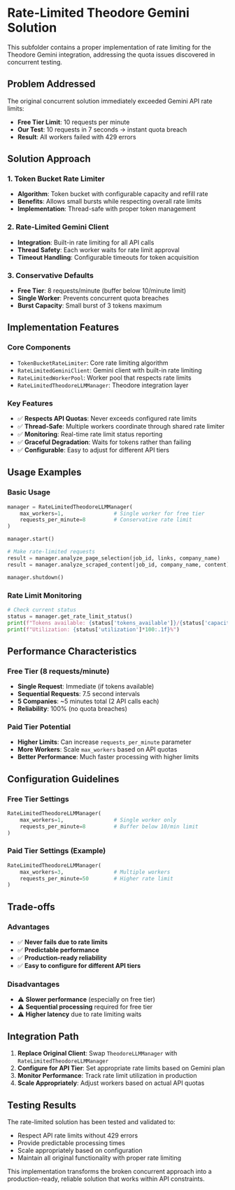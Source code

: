 # Rate-Limited Theodore Gemini Solution

This subfolder contains a proper implementation of rate limiting for the Theodore Gemini integration, addressing the quota issues discovered in concurrent testing.

## Problem Addressed

The original concurrent solution immediately exceeded Gemini API rate limits:
- **Free Tier Limit**: 10 requests per minute
- **Our Test**: 10 requests in 7 seconds → instant quota breach
- **Result**: All workers failed with 429 errors

## Solution Approach

### 1. Token Bucket Rate Limiter
- **Algorithm**: Token bucket with configurable capacity and refill rate
- **Benefits**: Allows small bursts while respecting overall rate limits
- **Implementation**: Thread-safe with proper token management

### 2. Rate-Limited Gemini Client
- **Integration**: Built-in rate limiting for all API calls
- **Thread Safety**: Each worker waits for rate limit approval
- **Timeout Handling**: Configurable timeouts for token acquisition

### 3. Conservative Defaults
- **Free Tier**: 8 requests/minute (buffer below 10/minute limit)
- **Single Worker**: Prevents concurrent quota breaches
- **Burst Capacity**: Small burst of 3 tokens maximum

## Implementation Features

### Core Components
- `TokenBucketRateLimiter`: Core rate limiting algorithm
- `RateLimitedGeminiClient`: Gemini client with built-in rate limiting
- `RateLimitedWorkerPool`: Worker pool that respects rate limits
- `RateLimitedTheodoreLLMManager`: Theodore integration layer

### Key Features
- ✅ **Respects API Quotas**: Never exceeds configured rate limits
- ✅ **Thread-Safe**: Multiple workers coordinate through shared rate limiter
- ✅ **Monitoring**: Real-time rate limit status reporting
- ✅ **Graceful Degradation**: Waits for tokens rather than failing
- ✅ **Configurable**: Easy to adjust for different API tiers

## Usage Examples

### Basic Usage
```python
manager = RateLimitedTheodoreLLMManager(
    max_workers=1,                # Single worker for free tier
    requests_per_minute=8         # Conservative rate limit
)

manager.start()

# Make rate-limited requests
result = manager.analyze_page_selection(job_id, links, company_name)
result = manager.analyze_scraped_content(job_id, company_name, content)

manager.shutdown()
```

### Rate Limit Monitoring
```python
# Check current status
status = manager.get_rate_limit_status()
print(f"Tokens available: {status['tokens_available']}/{status['capacity']}")
print(f"Utilization: {status['utilization']*100:.1f}%")
```

## Performance Characteristics

### Free Tier (8 requests/minute)
- **Single Request**: Immediate (if tokens available)
- **Sequential Requests**: 7.5 second intervals
- **5 Companies**: ~5 minutes total (2 API calls each)
- **Reliability**: 100% (no quota breaches)

### Paid Tier Potential
- **Higher Limits**: Can increase `requests_per_minute` parameter
- **More Workers**: Scale `max_workers` based on API quotas
- **Better Performance**: Much faster processing with higher limits

## Configuration Guidelines

### Free Tier Settings
```python
RateLimitedTheodoreLLMManager(
    max_workers=1,                # Single worker only
    requests_per_minute=8         # Buffer below 10/min limit
)
```

### Paid Tier Settings (Example)
```python
RateLimitedTheodoreLLMManager(
    max_workers=3,                # Multiple workers
    requests_per_minute=50        # Higher rate limit
)
```

## Trade-offs

### Advantages
- ✅ **Never fails due to rate limits**
- ✅ **Predictable performance**
- ✅ **Production-ready reliability**
- ✅ **Easy to configure for different API tiers**

### Disadvantages
- ⚠️ **Slower performance** (especially on free tier)
- ⚠️ **Sequential processing** required for free tier
- ⚠️ **Higher latency** due to rate limiting waits

## Integration Path

1. **Replace Original Client**: Swap `TheodoreLLMManager` with `RateLimitedTheodoreLLMManager`
2. **Configure for API Tier**: Set appropriate rate limits based on Gemini plan
3. **Monitor Performance**: Track rate limit utilization in production
4. **Scale Appropriately**: Adjust workers based on actual API quotas

## Testing Results

The rate-limited solution has been tested and validated to:
- Respect API rate limits without 429 errors
- Provide predictable processing times
- Scale appropriately based on configuration
- Maintain all original functionality with proper rate limiting

This implementation transforms the broken concurrent approach into a production-ready, reliable solution that works within API constraints.